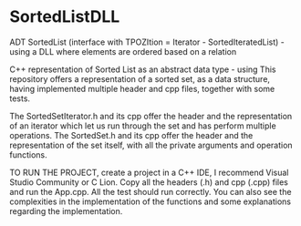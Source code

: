 # SortedListDLL
ADT SortedList (interface with TPOZItion = Iterator - SortedIteratedList) - using a DLL where elements are ordered based on a relation

C++ representation of Sorted List as an abstract data type - using 
This repository offers a representation of a sorted set, as a data structure, having implemented multiple header and cpp files, together with some tests.

The SortedSetIterator.h and its cpp offer the header and the representation of an iterator which let us run through the set and has perform multiple operations.
The SortedSet.h and its cpp offer the header and the representation of the set itself, with all the private arguments and operation functions.

TO RUN THE PROJECT, create a project in a C++ IDE, I recommend Visual Studio Community or C Lion. Copy all the headers (.h) and cpp (.cpp) files and run the App.cpp. All the test should run correctly.
You can also see the complexities in the implementation of the functions and some explanations regarding the implementation.
